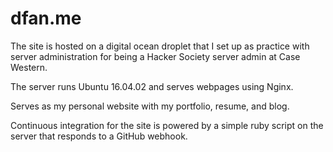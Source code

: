 # dfan.me
The site is hosted on a digital ocean droplet that I set up as practice with server administration for being a Hacker Society server admin at Case Western.

The server runs Ubuntu 16.04.02 and serves webpages using Nginx.

Serves as my personal website with my portfolio, resume, and blog.

Continuous integration for the site is powered by a simple ruby script on the server that responds to a GitHub webhook.
